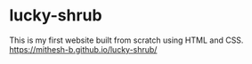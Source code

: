 # lucky-shrub
This is my first website built from scratch using HTML and CSS.
https://mithesh-b.github.io/lucky-shrub/
